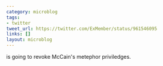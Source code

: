 ```yaml
---
category: microblog
tags:
- twitter
tweet_url: https://twitter.com/ExMember/status/961546095
links: []
layout: microblog
---
```

is going to revoke McCain's metephor priviledges.
